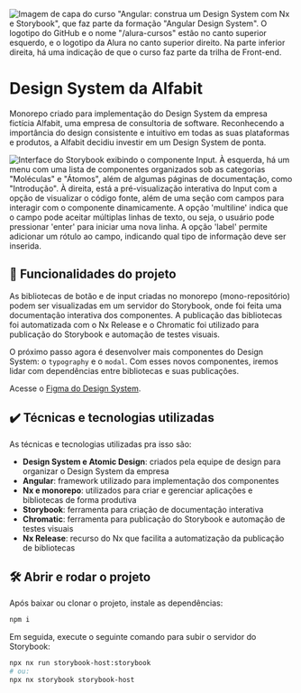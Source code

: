 ![Imagem de capa do curso "Angular: construa um Design System com Nx e Storybook", que faz parte da formação "Angular Design System". O logotipo do GitHub e o nome "/alura-cursos" estão no canto superior esquerdo, e o logotipo da Alura no canto superior direito. Na parte inferior direita, há uma indicação de que o curso faz parte da trilha de Front-end.](./thumb.png)

# Design System da Alfabit

Monorepo criado para implementação do Design System da empresa fictícia Alfabit, uma empresa de consultoria de software. Reconhecendo a importância do design consistente e intuitivo em todas as suas plataformas e produtos, a Alfabit decidiu investir em um Design System de ponta.

![Interface do Storybook exibindo o componente Input. À esquerda, há um menu com uma lista de componentes organizados sob as categorias "Moléculas" e "Átomos", além de algumas páginas de documentação, como "Introdução". À direita, está a pré-visualização interativa do Input com a opção de visualizar o código fonte, além de uma seção com campos para interagir com o componente dinamicamente. A opção 'multiline' indica que o campo pode aceitar múltiplas linhas de texto, ou seja, o usuário pode pressionar 'enter' para iniciar uma nova linha. A opção 'label' permite adicionar um rótulo ao campo, indicando qual tipo de informação deve ser inserida.](./project-thumb.png)

## 🔨 Funcionalidades do projeto

As bibliotecas de botão e de input criadas no monorepo (mono-repositório) podem ser visualizadas em um servidor do Storybook, onde foi feita uma documentação interativa dos componentes. A publicação das bibliotecas foi automatizada com o Nx Release e o Chromatic foi utilizado para publicação do Storybook e automação de testes visuais.

O próximo passo agora é desenvolver mais componentes do Design System: o `typography` e o `modal`. Com esses novos componentes, iremos lidar com dependências entre bibliotecas e suas publicações.

Acesse o [Figma do Design System](https://www.figma.com/community/file/1402315008064949507).

## ✔️ Técnicas e tecnologias utilizadas

As técnicas e tecnologias utilizadas pra isso são:

- **Design System e Atomic Design**: criados pela equipe de design para organizar o Design System da empresa
- **Angular**: framework utilizado para implementação dos componentes
- **Nx e monorepo**: utilizados para criar e gerenciar aplicações e bibliotecas de forma produtiva
- **Storybook**: ferramenta para criação de documentação interativa
- **Chromatic**: ferramenta para publicação do Storybook e automação de testes visuais
- **Nx Release**: recurso do Nx que facilita a automatização da publicação de bibliotecas

## 🛠️ Abrir e rodar o projeto

Após baixar ou clonar o projeto, instale as dependências:

```bash
npm i
```

Em seguida, execute o seguinte comando para subir o servidor do Storybook:

```bash
npx nx run storybook-host:storybook
# ou:
npx nx storybook storybook-host
```

